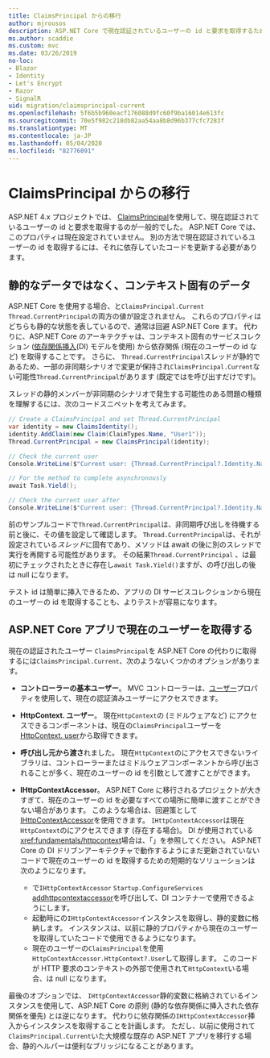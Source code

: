 ```yaml
---
title: ClaimsPrincipal からの移行
author: mjrousos
description: ASP.NET Core で現在認証されているユーザーの id と要求を取得するために、ClaimsPrincipal から移行する方法について説明します。
ms.author: scaddie
ms.custom: mvc
ms.date: 03/26/2019
no-loc:
- Blazor
- Identity
- Let's Encrypt
- Razor
- SignalR
uid: migration/claimsprincipal-current
ms.openlocfilehash: 5f6b5b960eacf176088d9fc60f9ba16014e613fc
ms.sourcegitcommit: 70e5f982c218db82aa54aa8b8d96b377cfc7283f
ms.translationtype: MT
ms.contentlocale: ja-JP
ms.lasthandoff: 05/04/2020
ms.locfileid: "82776091"
---
```

# <a name="migrate-from-claimsprincipalcurrent"></a>ClaimsPrincipal からの移行

ASP.NET 4.x プロジェクトでは、 [ClaimsPrincipal](/dotnet/api/system.security.claims.claimsprincipal.current)を使用して、現在認証されているユーザーの id と要求を取得するのが一般的でした。 ASP.NET Core では、このプロパティは現在設定されていません。 別の方法で現在認証されているユーザーの id を取得するには、それに依存していたコードを更新する必要があります。

## <a name="context-specific-data-instead-of-static-data"></a>静的なデータではなく、コンテキスト固有のデータ

ASP.NET Core を使用する場合、と`ClaimsPrincipal.Current` `Thread.CurrentPrincipal`の両方の値が設定されません。 これらのプロパティはどちらも静的な状態を表しているので、通常は回避 ASP.NET Core ます。 代わりに、ASP.NET Core のアーキテクチャは、コンテキスト固有のサービスコレクション ([依存関係挿入](xref:fundamentals/dependency-injection)(DI) モデルを使用) から依存関係 (現在のユーザーの id など) を取得することです。 さらに、 `Thread.CurrentPrincipal`スレッドが静的であるため、一部の非同期シナリオで変更が保持され`ClaimsPrincipal.Current`ない可能性`Thread.CurrentPrincipal`があります (既定ではを呼び出すだけです)。

スレッドの静的メンバーが非同期のシナリオで発生する可能性のある問題の種類を理解するには、次のコードスニペットを考えてみます。

```csharp
// Create a ClaimsPrincipal and set Thread.CurrentPrincipal
var identity = new ClaimsIdentity();
identity.AddClaim(new Claim(ClaimTypes.Name, "User1"));
Thread.CurrentPrincipal = new ClaimsPrincipal(identity);

// Check the current user
Console.WriteLine($"Current user: {Thread.CurrentPrincipal?.Identity.Name}");

// For the method to complete asynchronously
await Task.Yield();

// Check the current user after
Console.WriteLine($"Current user: {Thread.CurrentPrincipal?.Identity.Name}");
```

前のサンプルコードで`Thread.CurrentPrincipal`は、非同期呼び出しを待機する前と後に、その値を設定して確認します。 `Thread.CurrentPrincipal`は、それが設定されている*スレッド*に固有であり、メソッドは await の後に別のスレッドで実行を再開する可能性があります。 その結果`Thread.CurrentPrincipal` 、は最初にチェックされたときに存在し`await Task.Yield()`ますが、の呼び出しの後は null になります。

テスト id は簡単に挿入できるため、アプリの DI サービスコレクションから現在のユーザーの id を取得することも、よりテストが容易になります。

## <a name="retrieve-the-current-user-in-an-aspnet-core-app"></a>ASP.NET Core アプリで現在のユーザーを取得する

現在の認証されたユーザー `ClaimsPrincipal`を ASP.NET Core の代わりに取得するには`ClaimsPrincipal.Current`、次のようないくつかのオプションがあります。

* **コントローラーの基本ユーザー**。 MVC コントローラーは、[ユーザー](/dotnet/api/microsoft.aspnetcore.mvc.controllerbase.user)プロパティを使用して、現在の認証済みユーザーにアクセスできます。
* **HttpContext. ユーザー**。 現在`HttpContext`の (ミドルウェアなど) にアクセスできるコンポーネントは、現在の`ClaimsPrincipal`ユーザーを[HttpContext. user](/dotnet/api/microsoft.aspnetcore.http.httpcontext.user)から取得できます。
* **呼び出し元から渡さ**れました。 現在`HttpContext`のにアクセスできないライブラリは、コントローラーまたはミドルウェアコンポーネントから呼び出されることが多く、現在のユーザーの id を引数として渡すことができます。
* **IHttpContextAccessor**。 ASP.NET Core に移行されるプロジェクトが大きすぎて、現在のユーザーの id を必要なすべての場所に簡単に渡すことができない場合があります。 このような場合は、回避策として[IHttpContextAccessor](/dotnet/api/microsoft.aspnetcore.http.ihttpcontextaccessor)を使用できます。 `IHttpContextAccessor`は現在`HttpContext`のにアクセスできます (存在する場合)。 DI が使用されている<xref:fundamentals/httpcontext>場合は、「」を参照してください。 ASP.NET Core の DI ドリブンアーキテクチャで動作するようにまだ更新されていないコードで現在のユーザーの id を取得するための短期的なソリューションは次のようになります。

  * で`IHttpContextAccessor` `Startup.ConfigureServices` [addhttpcontextaccessor](https://github.com/aspnet/Hosting/issues/793)を呼び出して、DI コンテナーで使用できるようにします。
  * 起動時にの`IHttpContextAccessor`インスタンスを取得し、静的変数に格納します。 インスタンスは、以前に静的プロパティから現在のユーザーを取得していたコードで使用できるようになります。
  * 現在のユーザーの`ClaimsPrincipal`を使用`HttpContextAccessor.HttpContext?.User`して取得します。 このコードが HTTP 要求のコンテキストの外部で使用されて`HttpContext`いる場合、は null になります。

最後のオプションでは、 `IHttpContextAccessor`静的変数に格納されているインスタンスを使用して、ASP.NET Core の原則 (静的な依存関係に挿入された依存関係を優先) とは逆になります。 代わりに依存関係の`IHttpContextAccessor`挿入からインスタンスを取得することを計画します。 ただし、以前に使用されて`ClaimsPrincipal.Current`いた大規模な既存の ASP.NET アプリを移行する場合、静的ヘルパーは便利なブリッジになることがあります。
